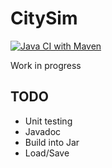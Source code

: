 # CitySim
[![Java CI with Maven](https://github.com/slimf1/CitySim/actions/workflows/maven.yml/badge.svg)](https://github.com/slimf1/CitySim/actions/workflows/maven.yml)

Work in progress
## TODO 
- Unit testing
- Javadoc
- Build into Jar 
- Load/Save

